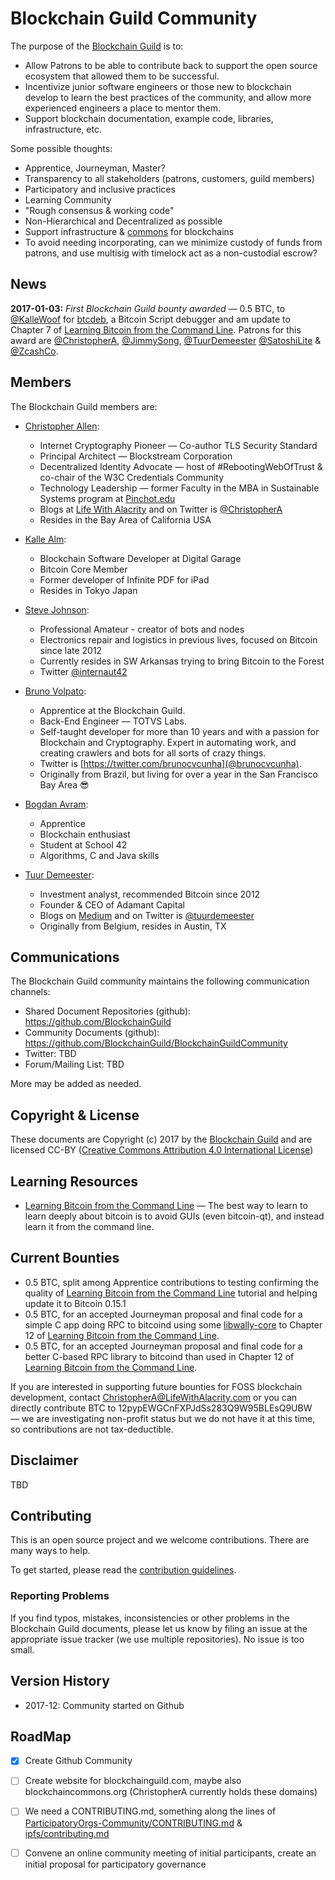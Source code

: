 # Blockchain Guild Community

The purpose of the [Blockchain Guild](https://github.com/BlockchainGuild) is to:
* Allow Patrons to be able to contribute back to support the open source ecosystem that allowed them to be successful.
* Incentivize junior software engineers or those new to blockchain develop to learn the best practices of the community, and allow more experienced engineers a place to mentor them.
* Support blockchain documentation, example code, libraries, infrastructure, etc.

Some possible thoughts:
* Apprentice, Journeyman, Master?
* Transparency to all stakeholders (patrons, customers, guild members)
* Participatory and inclusive practices
* Learning Community
* "Rough consensus & working code"
* Non-Hierarchical and Decentralized as possible
* Support infrastructure & [commons](http://www.lifewithalacrity.com/2015/11/a-revised-ostroms-design-principles-for-collective-governance-of-the-commons-.html) for blockchains
* To avoid needing incorporating, can we minimize custody of funds from patrons, and use multisig with timelock act as a non-custodial escrow?

## News

**2017-01-03:** *First Blockchain Guild bounty awarded* — 0.5 BTC, to [@KalleWoof](https://twitter.com/kallewoof) for [btcdeb](https://github.com/kallewoof/btcdeb), a Bitcoin Script debugger and am update to Chapter 7 of [Learning Bitcoin from the Command Line](https://github.com/ChristopherA/Learning-Bitcoin-from-the-Command-Line).  Patrons for this award are [@ChristopherA](https://twitter.com/ChristopherA), [@JimmySong](https://twitter.com/jimmysong), [@TuurDemeester](https://twitter.com/TuurDemeester) [@SatoshiLite](https://twitter.com/satoshilite) & [@ZcashCo](https://twitter.com/zcaschco). 

## Members

The Blockchain Guild members are:

* [Christopher Allen](mailto:ChristopherA@LifeWithAlacrity.com):
  * Internet Cryptography Pioneer — Co-author TLS Security Standard
  * Principal Architect — Blockstream Corporation
  * Decentralized Identity Advocate — host of #RebootingWebOfTrust & co-chair of the W3C Credentials Community
  * Technology Leadership — former Faculty in the MBA in Sustainable Systems program at [Pinchot.edu](http://bgi.pinchot.edu)
  * Blogs at [Life With Alacrity](http://www.LifeWithAlacrity.com) and on Twitter is [@ChristopherA](@ChristopherA)
  * Resides in the Bay Area of California USA

* [Kalle Alm](mailto:kalle.alm@gmail.com):
  * Blockchain Software Developer at Digital Garage
  * Bitcoin Core Member
  * Former developer of Infinite PDF for iPad
  * Resides in Tokyo Japan

* [Steve Johnson](mailto:satoshi@nomofomo.net):
  * Professional Amateur - creator of bots and nodes
  * Electronics repair and logistics in previous lives, focused on Bitcoin since late 2012
  * Currently resides in SW Arkansas trying to bring Bitcoin to the Forest
  * Twitter [@internaut42](https://www.twitter.com/internaut42)

* [Bruno Volpato](mailto:brunocvcunha@gmail.com):
  * Apprentice at the Blockchain Guild.
  * Back-End Engineer — TOTVS Labs.
  * Self-taught developer for more than 10 years and with a passion for Blockchain and Cryptography. Expert in automating work, and creating crawlers and bots for all sorts of crazy things.
  * Twitter is [https://twitter.com/brunocvcunha](@brunocvcunha).
  * Originally from Brazil, but living for over a year in the San Francisco Bay Area :sunglasses:

* [Bogdan Avram](mailto:bogdanadrian108@gmail.com):
  * Apprentice
  * Blockchain enthusiast
  * Student at School 42
  * Algorithms, C and Java skills

* [Tuur Demeester](mailto:demeester.tuur@gmail.com):
  * Investment analyst, recommended Bitcoin since 2012
  * Founder & CEO of Adamant Capital
  * Blogs on [Medium](medium.com/@tuurdemeester) and on Twitter is [@tuurdemeester](twitter.com/tuurdemeester)
  * Originally from Belgium, resides in Austin, TX

## Communications

The Blockchain Guild community maintains the following communication channels:

- Shared Document Repositories (github): https://github.com/BlockchainGuild
- Community Documents (github): https://github.com/BlockchainGuild/BlockchainGuildCommunity
- Twitter: TBD
- Forum/Mailing List: TBD

More may be added as needed.

## Copyright & License

These documents are Copyright (c) 2017 by the [Blockchain Guild](https://github.com/BlockchainGuild) and are licensed CC-BY ([Creative Commons Attribution 4.0 International License](https://creativecommons.org/licenses/by/4.0/))

## Learning Resources

* [Learning Bitcoin from the Command Line](https://github.com/ChristopherA/Learning-Bitcoin-from-the-Command-Line) — The best way to learn to learn deeply about bitcoin is to avoid GUIs (even bitcoin-qt), and instead learn it from the command line.

## Current Bounties

* 0.5 BTC, split among Apprentice contributions to testing confirming the quality of [Learning Bitcoin from the Command Line](https://github.com/ChristopherA/Learning-Bitcoin-from-the-Command-Line) tutorial and helping update it to Bitcoin 0.15.1
* 0.5 BTC, for an accepted Journeyman proposal and final code for a simple C app doing RPC to bitcoind using some [libwally-core](https://github.com/ElementsProject/libwally-core) to Chapter 12 of [Learning Bitcoin from the Command Line](https://github.com/ChristopherA/Learning-Bitcoin-from-the-Command-Line).
* 0.5 BTC, for an accepted Journeyman proposal and final code for a better C-based RPC library to bitcoind than used in Chapter 12 of [Learning Bitcoin from the Command Line](https://github.com/ChristopherA/Learning-Bitcoin-from-the-Command-Line).

If you are interested in supporting future bounties for FOSS blockchain development, contact [ChristopherA@LifeWithAlacrity.com](ChristopherA@LifeWithAlacrity.com) or you can directly contribute BTC to 12pypEWGCnFXPJdSs283Q9W95BLEsQ9UBW — we are investigating non-profit status but we do not have it at this time, so contributions are not tax-deductible.

## Disclaimer

TBD

## Contributing

This  is an open source project and we welcome contributions. There are many ways to help.

To get started, please read the [contribution guidelines](CONTRIBUTING.md).

### Reporting Problems

If you find typos, mistakes, inconsistencies or other problems in the Blockchain Guild documents, please let us know by filing an issue at the appropriate issue tracker (we use multiple repositories). No issue is too small.

## Version History

* 2017-12: Community started on Github

## RoadMap

- [x] Create Github Community

- [ ] Create website for blockchainguild.com, maybe also blockchaincommons.org (ChristopherA currently holds these domains)

- [ ] We need a CONTRIBUTING.md, something along the lines of [ParticipatoryOrgs-Community/CONTRIBUTING.md](https://github.com/ParticipatoryOrgs/ParticipatoryOrgs-Community/blob/master/CONTRIBUTING.md) & [ipfs/contributing.md](https://github.com/ipfs/community/blob/master/contributing.md)

- [ ] Convene an online community meeting of initial participants, create an initial proposal for participatory governance

      ​
